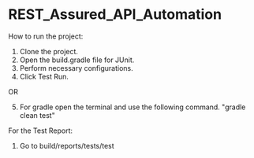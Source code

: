 # REST_Assured_API_Automation
How to run the project:
1. Clone the project.
2. Open the build.gradle file for JUnit.
3. Perform necessary configurations.
4. Click Test Run.

OR

5. For gradle open the terminal and use the following command.
"gradle clean test"



For the Test Report:
 1. Go to build/reports/tests/test

